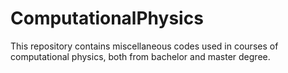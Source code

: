 # ComputationalPhysics
This repository contains miscellaneous codes used in courses of computational physics, both from bachelor and master degree.
